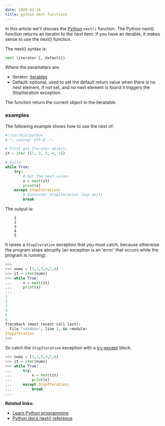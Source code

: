 ```yaml
---
date: 2020-02-16
title: python next functions
---
```

In this article we'll discuss the [Python](https://python.org) `next()` function. The Python next() function returns an iterator to the next item. If you have an iterable, it makes sense to use the next() function.

The next() syntax is:

```python
next (iterator [, default])
```
Where the parameters are:

* Iterator: [iterables](https://pythonbasics.org/iterable/)
* Default: optional, used to set the default return value when there is no next element, if not set, and no next element is found it triggers the StopIteration exception.

The function return the current object in the iteratable.

### examples

The following example shows how to use the next of:

```python
#!/usr/bin/python
#-*- coding: UTF-8 -*-

# First get Iterator object:
it = iter ([1, 2, 3, 4, 5])

# Cycle:
while True:
    try:
        # Get the next value:
        x = next(it)
        print(x)
    except StopIteration:
        # Encounter StopIteration loop exits
        break
```

The output is:

```
    1
    2
    3
    4
    5
```

It raises a `StopIteration` exception that you must catch, because otherwise the program stops abruptly (an exception is an 'error' that occurs while the program is running).

```python
>>> 
>>> nums = [1,2,3,4,5,6]
>>> it = iter(nums)
>>> while True:
...     x = next(it)
...     print(x)
... 
1
2
3
4
5
6
Traceback (most recent call last):
  File "<stdin>", line 2, in <module>
StopIteration
>>> 
```

So catch the `StopIteration` exception with a [try-except](https://pythonbasics.org/try-except/) block.

```python
>>> nums = [1,2,3,4,5,6]
>>> it = iter(nums)
>>> while True:
...     try:
...         x = next(it)
...         print(x)
...     except StopIteration:
...         break
... 
```

**Related links:**
* [Learn Python programming](https://gumroad.com/l/dcsp)
* [Python docs next() reference](https://docs.python.org/3.5/library/functions.html#next)

